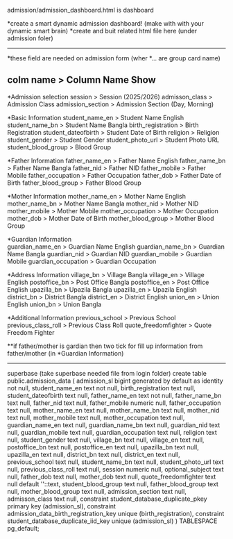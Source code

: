admission/admission_dashboard.html is dashboard

*create a smart dynamic admission dashboard!  (make with with your dynamic smart brain)
*create and buit related html file here (under admission foler)


-------------
*these field are needed on admission form (wher *... are group card name)

colm name > Column Name Show 
------------
*Admission selection 
session > Session (2025/2026)
admisson_class > Admission Class
admission_section > Admission Section (Day, Morning)

*Basic Information
student_name_en > Student Name English
student_name_bn > Student Name Bangla
birth_registration > Birth Registration
student_dateofbirth > Student Date of Birth
religion > Religion
student_gender > Student Gender
student_photo_url > Student Photo URL
student_blood_group > Blood Group


*Father Information
father_name_en > Father Name English
father_name_bn > Father Name Bangla
father_nid > Father NID
father_mobile > Father Mobile
father_occupation > Father Occupation
father_dob > Father Date of Birth
father_blood_group > Father Blood Group

*Mother Information
mother_name_en > Mother Name English
mother_name_bn > Mother Name Bangla
mother_nid > Mother NID
mother_mobile > Mother Mobile
mother_occupation > Mother Occupation
mother_dob > Mother Date of Birth
mother_blood_group > Mother Blood Group

*Guardian Information  
guardian_name_en > Guardian Name English
guardian_name_bn > Guardian Name Bangla
guardian_nid > Guardian NID
guardian_mobile > Guardian Mobile
guardian_occupation > Guardian Occupation


*Address Information
village_bn > Village Bangla
village_en > Village English
postoffice_bn > Post Office Bangla
postoffice_en > Post Office English
upazilla_bn > Upazila Bangla
upazilla_en > Upazila English
district_bn > District Bangla
district_en > District English
union_en > Union English
union_bn > Union Bangla


*Additional Information
previous_school > Previous School
previous_class_roll > Previous Class Roll
quote_freedomfighter > Quote Freedom Fighter


**if father/mother is gardian then two tick for fill up information from father/mother (in *Guardian Information)



--------------------------------------------------------
superbase (take superbase needed file from login folder)
create table public.admission_data (
  admission_sl bigint generated by default as identity not null,
  student_name_en text not null,
  birth_registration text null,
  student_dateofbirth text null,
  father_name_en text not null,
  father_name_bn text null,
  father_nid text null,
  father_mobile numeric null,
  father_occupation text null,
  mother_name_en text null,
  mother_name_bn text null,
  mother_nid text null,
  mother_mobile text null,
  mother_occupation text null,
  guardian_name_en text null,
  guardian_name_bn text null,
  guardian_nid text null,
  guardian_mobile text null,
  guardian_occupation text null,
  religion text null,
  student_gender text null,
  village_bn text null,
  village_en text null,
  postoffice_bn text null,
  postoffice_en text null,
  upazilla_bn text null,
  upazilla_en text null,
  district_bn text null,
  district_en text null,
  previous_school text null,
  student_name_bn text null,
  student_photo_url text null,
  previous_class_roll text null,
  session numeric null,
  optional_subject text null,
  father_dob text null,
  mother_dob text null,
  quote_freedomfighter text null default ''::text,
  student_blood_group text null,
  father_blood_group text null,
  mother_blood_group text null,
  admission_section text null,
  admisson_class text null,
  constraint student_database_duplicate_pkey primary key (admission_sl),
  constraint admission_data_birth_registration_key unique (birth_registration),
  constraint student_database_duplicate_iid_key unique (admission_sl)
) TABLESPACE pg_default;








